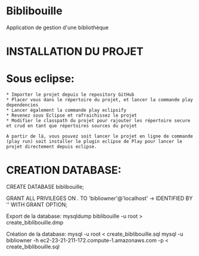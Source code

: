 Biblibouille
============

Application de gestion d'une bibliothèque


INSTALLATION DU PROJET
======================

Sous eclipse:
=============
	* Importer le projet depuis le repository GitHub
	* Placer vous dans le répertoire du projet, et lancer la commande play dependencies
	* Lancer également la commande play eclipsify
	* Revenez sous Eclipse et rafraichissez le projet
	* Modifier le classpath du projet pour rajouter les répertoire secure et crud en tant que répertoires sources du projet
	
	A partir de là, vous pouvez soit lancer le projet en ligne de commande (play run) soit installer le plugin eclipse de Play pour lancer le projet directement depuis eclipse.


CREATION DATABASE:
==================

CREATE DATABASE biblibouille;

GRANT ALL PRIVILEGES ON *.* TO 'bibliowner'@'localhost'
    -> IDENTIFIED BY '<password>' WITH GRANT OPTION;

Export de la database:
mysqldump biblibouille -u root > create_biblibouille.dmp

Création de la database:
mysql -u root < create_biblibouille.sql
mysql -u bibliowner -h ec2-23-21-211-172.compute-1.amazonaws.com -p < create_biblibouille.sql
